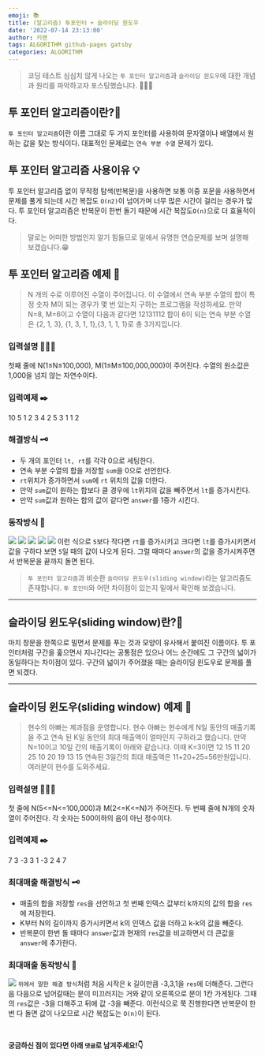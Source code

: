 ```yaml
---
emoji: 📚
title: (알고리즘) 투포인터 + 슬라이딩 윈도우
date: '2022-07-14 23:13:00'
author: 키맨
tags: ALGORITHM github-pages gatsby
categories: ALGORITHM
---
```


> 코딩 테스트 심심치 않게 나오는 `투 포인터 알고리즘`과 `슬라이딩 윈도우`에 대한 개념과 원리를 파악하고자 포스팅했습니다. 🧑🏻‍💻

## 투 포인터 알고리즘이란?🧐

`투 포인터 알고리즘`이란 이름 그대로 두 가지 포인터를 사용하여 문자열이나 배열에서 원하는 값을 찾는 방식이다. 대표적인 문제로는 `연속 부분 수열` 문제가 있다.

## 투 포인터 알고리즘 사용이유 💡

투 포인터 알고리즘 없이 무작정 탐색(반복문)을 사용하면 보통 이중 포문을 사용하면서 문제를 풀게 되는데 시간 복잡도 `O(n2)`이 넘어가며 너무 많은 시간이 걸리는 경우가 많다. 투 포인터 알고리즘은 반복문이 한번 돌기 때문에 시간 복잡도`O(n)`으로 더 효율적이다.

> 말로는 어떠한 방법인지 알기 힘들므로 밑에서 유명한 연습문제를 보며 설명해 보겠습니다.😁

## 투 포인터 알고리즘 예제 📝

> N 개의 수로 이루어진 수열이 주어집니다. 이 수열에서 연속 부분 수열의 합이 특정 숫자 M이 되는 경우가 몇 번 있는지 구하는 프로그램을 작성하세요. 만약 N=8, M=6이고 수열이 다음과 같다면 12131112 합이 6이 되는 연속 부분 수열은 {2, 1, 3}, {1, 3, 1, 1},{3, 1, 1, 1}로 총 3가지입니다.

### 입력설명 🕵🏻‍♂️

첫째 줄에 N(1≤N≤100,000), M(1≤M≤100,000,000)이 주어진다. 수열의 원소값은 1,000을 넘지 않는 자연수이다.

### 입력예제 ✒️

10 5
1 2 3 4 2 5 3 1 1 2

### 해결방식 🗝

- 두 개의 포인터 `lt, rt`를 각각 0으로 세팅한다.
- 연속 부분 수열의 합을 저장할 `sum`을 0으로 선언한다.
- `rt`위치가 증가하면서 `sum`에 `rt` 위치의 값을 더한다.
- 만약 `sum`값이 원하는 합보다 클 경우에 `lt`위치의 값을 빼주면서 `lt`를 증가시킨다.
- 만약 `sum`값과 원하는 합의 값이 같다면 `answer`를 1증가 시킨다.

### 동작방식 🐎

![](https://velog.velcdn.com/cloudflare/jooyoung/0e84ce67-3e17-498f-b561-a204c3b4146c/1.png)
![](https://velog.velcdn.com/cloudflare/jooyoung/34b2d674-79d5-45ac-ae4e-d5d0c002df15/2.png)
![](https://velog.velcdn.com/cloudflare/jooyoung/66a9510c-760e-4d44-960f-326ce04c3c1c/3.png)
![](https://velog.velcdn.com/cloudflare/jooyoung/2289b08f-5bce-4420-bfee-a1772b830006/4.png)
![](https://velog.velcdn.com/cloudflare/jooyoung/f06a9c33-ad2f-42ac-aa06-0c2bdcbe2bc8/5.png)
이런 식으로 `5`보다 작다면 `rt`를 증가시키고 크다면 `lt`를 증가시키면서 값을 구하다 보면 `5`일 때의 값이 나오게 된다. 그럴 때마다 `answer`의 값을 증가시켜주면서 반복문을 끝까지 돌면 된다.

> `투 포인터 알고리즘`과 비슷한 `슬라이딩 윈도우(sliding window)`라는 알고리즘도 존재합니다. `투 포인터`와 어떤 차이점이 있는지 밑에서 확인해 보겠습니다.

---

## 슬라이딩 윈도우(sliding window)란?🤔

마치 창문을 한쪽으로 밀면서 문제를 푸는 것과 모양이 유사해서 붙여진 이름이다. 투 포인터처럼 구간을 훑으면서 지나간다는 공통점은 있으나 어느 순간에도 그 구간의 넓이가 동일하다는 차이점이 있다. 구간의 넓이가 주어졌을 때는 슬라이딩 윈도우로 문제를 풀면 되겠다.

---

## 슬라이딩 윈도우(sliding window) 예제 📝

> 현수의 아빠는 제과점을 운영합니다. 현수 아빠는 현수에게 N일 동안의 매출기록을 주고 연속 된 K일 동안의 최대 매출액이 얼마인지 구하라고 했습니다. 만약 N=10이고 10일 간의 매출기록이 아래와 같습니다. 이때 K=3이면 12 15 11 20 25 10 20 19 13 15 연속된 3일간의 최대 매출액은 11+20+25=56만원입니다. 여러분이 현수를 도와주세요.

### 입력설명 🕵🏻‍♂️

첫 줄에 N(5<=N<=100,000)과 M(2<=K<=N)가 주어진다.
두 번째 줄에 N개의 숫자열이 주어진다. 각 숫자는 500이하의 음이 아닌 정수이다.

### 입력예제 ✒️

7 3
-3 3 1 -3 2 4 7

### 최대매출 해결방식 🗝

- 매출의 합을 저장할 `res`을 선언하고 첫 번째 인덱스 값부터 k까지의 값의 합을 `res`에 저장한다.
- K부터 N의 길이까지 증가시키면서 k의 인덱스 값을 더하고 k-k의 값을 빼준다.
- 반복문이 한번 돌 때마다 `answer`값과 현재의 `res`값을 비교하면서 더 큰값을 `answer`에 추가한다.

### 최대매출 동작방식 🐎

![](https://velog.velcdn.com/cloudflare/jooyoung/a33e2846-dcaf-44d5-ac02-9456caec1f96/%E1%84%83%E1%85%A1%E1%84%8B%E1%85%AE%E1%86%AB%E1%84%85%E1%85%A9%E1%84%83%E1%85%B3.png)
`위에서 말한 해결 방식`처럼 처음 시작은 k 길이만큼 -3,3,1을 `res`에 더해준다. 그런다음 다음으로 넘어갈때는 문이 미끄러지는 거와 같이 오른쪽으로 문이 1칸 가게된다. 그때의 `res`값은 -3을 더해주고 뒤에 값 -3을 빼준다. 이런식으로 쭉 진행한다면 반복문이 한번 다 돌면 값이 나오므로 시간 복잡도는 `O(n)`이 된다.

<br/>

**궁금하신 점이 있다면 아래 `댓글`로 남겨주세요!👇**

```toc

```
